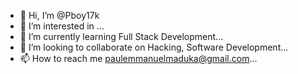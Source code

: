- 👋 Hi, I’m @Pboy17k
- 👀 I’m interested in ...
- 🌱 I’m currently learning Full Stack Development...
- 💞️ I’m looking to collaborate on Hacking, Software Development...
- 📫 How to reach me paulemmanuelmaduka@gmail.com...

<!---
Pboy17k/Pboy17k is a ✨ special ✨ repository because its `README.md` (this file) appears on your GitHub profile.
You can click the Preview link to take a look at your changes.
--->
